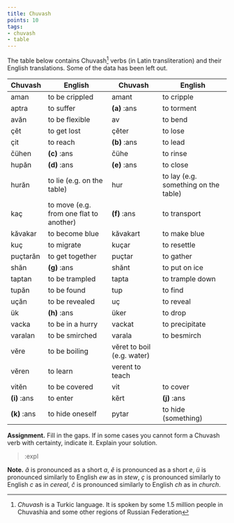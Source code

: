 ```yaml
---
title: Chuvash
points: 10
tags:
- chuvash
- table
---
```


The table below contains Chuvash[^1] verbs (in Latin transliteration) and their English translations.
Some of the data has been left out. 

| Chuvash | English | Chuvash | English |
| - | - | - | - |
| aman | to be crippled | amant | to cripple |
| aptra | to suffer | **(a)** :ans | to torment |
| avăn | to be flexible | av | to bend |
| çĕt | to get lost | çĕter | to lose |
| çit | to reach | **(b)** :ans | to lead |
| čühen | **(c)** :ans | čühe | to rinse |
| hupăn | **(d)** :ans | **(e)** :ans | to close |
| hurăn | to lie (e.g. on the table) | hur | to lay (e.g. something on the table) |
| kaç | to move (e.g. from one flat to another) | **(f)** :ans | to transport |
| kăvakar | to become blue | kăvakart | to make blue |
| kuç | to migrate | kuçar | to resettle |
| puçtarăn | to get together | puçtar | to gather |
| shăn | **(g)** :ans | shănt | to put on ice |
| taptan | to be trampled | tapta | to trample down |
| tupăn | to be found | tup | to find |
| uçăn | to be revealed | uç | to reveal |
| ük | **(h)** :ans | üker | to drop |
| vacka | to be in a hurry | vackat | to precipitate |
| varalan | to be smirched | varala | to besmirch |
| vĕre | to be boiling | vĕret to boil (e.g. water) |
| vĕren | to learn | verent to teach |
| vitĕn | to be covered | vit | to cover |
| **(i)** :ans | to enter | kĕrt | **(j)** :ans |
| **(k)** :ans | to hide oneself | pytar  | to hide (something) |

**Assignment.** Fill in the gaps. If in some cases you cannot form a Chuvash verb with
certainty, indicate it. Explain your solution.

> :expl

**Note.** *ă* is pronounced as a short *a*, *ĕ* is pronounced as a short *e*, *ü* is pronounced similarly
to English *ew* as in *stew*, *ç* is pronounced similarly to English *c* as in *cereal*, *č* is pronounced
similarly to English *ch* as in *church*.


[^1]: *Chuvash* is a Turkic language. It is spoken by some 1.5 million people in Chuvashia and some other regions of
Russian Federation